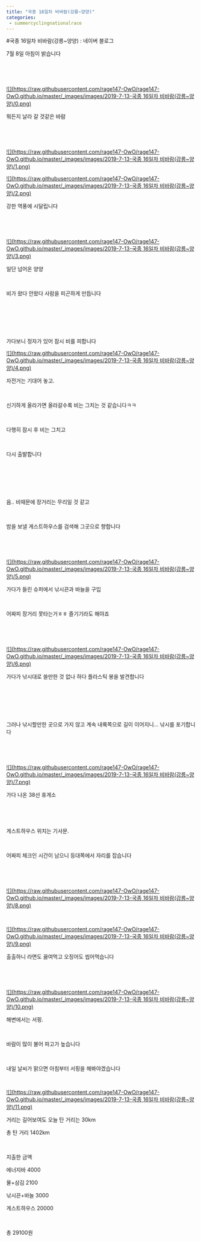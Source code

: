 ```yaml
---
title: "국종 16일차 비바람(강릉~양양)"
categories:
 - summercyclingnationalrace
---
```

#국종 16일차 비바람(강릉~양양) : 네이버 블로그







7월 8일 아침이 밝습니다

​

​




 


[![](https://raw.githubusercontent.com/rage147-OwO/rage147-OwO.github.io/master/_images/images/2019-7-13-국종 16일차 비바람(강릉~양양)/0.png)](#) 

 


뭐든지 날라 갈 것같은 바람

​

​




 


[![](https://raw.githubusercontent.com/rage147-OwO/rage147-OwO.github.io/master/_images/images/2019-7-13-국종 16일차 비바람(강릉~양양)/1.png)](#) 

 


[![](https://raw.githubusercontent.com/rage147-OwO/rage147-OwO.github.io/master/_images/images/2019-7-13-국종 16일차 비바람(강릉~양양)/2.png)](#) 

 


강한 역풍에 시달립니다

​

​




 


[![](https://raw.githubusercontent.com/rage147-OwO/rage147-OwO.github.io/master/_images/images/2019-7-13-국종 16일차 비바람(강릉~양양)/3.png)](#) 

 


일단 넘어온 양양

​

비가 왔다 안왔다 사람을 피곤하게 만듭니다

​

​

​

가다보니 정자가 있어 잠시 비를 피합니다




 


[![](https://raw.githubusercontent.com/rage147-OwO/rage147-OwO.github.io/master/_images/images/2019-7-13-국종 16일차 비바람(강릉~양양)/4.png)](#) 

 


자전거는 기대어 놓고.

​

신기하게 올라가면 올라갈수록 비는 그치는 것 같습니다ㅋㅋ

​

다행히 잠시 후 비는 그치고

​

다시 출발합니다

​

​

​

음.. 비때문에 장거리는 무리일 것 같고

​

밤을 보낼 게스트하우스를 검색해 그곳으로 향합니다

​

​




 


[![](https://raw.githubusercontent.com/rage147-OwO/rage147-OwO.github.io/master/_images/images/2019-7-13-국종 16일차 비바람(강릉~양양)/5.png)](#) 

 


가다가 들린 슈퍼에서 낚시끈과 바늘을 구입

​

어짜피 장거리 못타는거ㅎㅎ 즐기기라도 해야죠

​

​




 


[![](https://raw.githubusercontent.com/rage147-OwO/rage147-OwO.github.io/master/_images/images/2019-7-13-국종 16일차 비바람(강릉~양양)/6.png)](#) 

 


가다가 낚시대로 쓸만한 것 없나 하다 플라스틱 봉을 발견합니다

​

​

​

그러나 낚시할만한 곳으로 가지 않고 계속 내륙쪽으로 길이 이어지니... 낚시를 포기합니다

​

​




 


[![](https://raw.githubusercontent.com/rage147-OwO/rage147-OwO.github.io/master/_images/images/2019-7-13-국종 16일차 비바람(강릉~양양)/7.png)](#) 

 


가다 나온 38선 휴게소

​

​

게스트하우스 위치는 기사문.

​

어짜피 체크인 시간이 남으니 등대쪽에서 자리를 잡습니다

​

​




 


[![](https://raw.githubusercontent.com/rage147-OwO/rage147-OwO.github.io/master/_images/images/2019-7-13-국종 16일차 비바람(강릉~양양)/8.png)](#) 

 


​




 


[![](https://raw.githubusercontent.com/rage147-OwO/rage147-OwO.github.io/master/_images/images/2019-7-13-국종 16일차 비바람(강릉~양양)/9.png)](#) 

 


출출하니 라면도 끓여먹고 오징어도 씹어먹습니다

​

​




 


[![](https://raw.githubusercontent.com/rage147-OwO/rage147-OwO.github.io/master/_images/images/2019-7-13-국종 16일차 비바람(강릉~양양)/10.png)](#) 

 


해변에서는 서핑.

​

바람이 많이 불어 파고가 높습니다

​

내일 날씨가 맑으면 아침부터 서핑을 해봐야겠습니다

​




 


[![](https://raw.githubusercontent.com/rage147-OwO/rage147-OwO.github.io/master/_images/images/2019-7-13-국종 16일차 비바람(강릉~양양)/11.png)](#) 

 


거리는 길어보여도 오늘 탄 거리는 30km

총 탄 거리 1402km

​

지출한 금액

에너지바 4000

물+삼김 2100

낚시끈+바늘 3000

게스트하우스 20000

​

총 29100원

​

​




 

